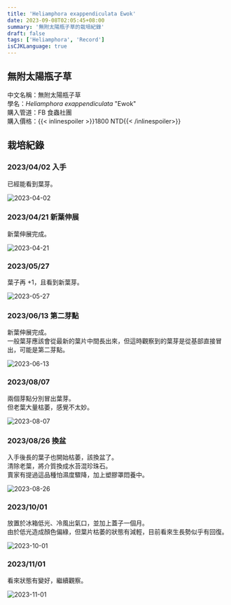 ```yaml
---
title: 'Heliamphora exappendiculata Ewok'
date: 2023-09-08T02:05:45+08:00
summary: '無附太陽瓶子草的栽培紀錄'
draft: false
tags: ['Heliamphora', 'Record']
isCJKLanguage: true
---
```


## 無附太陽瓶子草

中文名稱：無附太陽瓶子草  
學名：*Heliamphora exappendiculata* "Ewok"  
購入管道：FB 食蟲社團  
購入價格：{{< inlinespoiler >}}1800 NTD{{< /inlinespoiler>}}

## 栽培紀錄

### 2023/04/02 入手

已經能看到葉芽。  

![2023-04-02](./images/2023-04-02.jpg)

### 2023/04/21 新葉伸展

新葉伸展完成。  

![2023-04-21](./images/2023-04-21.jpg)

### 2023/05/27

葉子再 +1，且看到新葉芽。  

![2023-05-27](./images/2023-05-27.jpg)

### 2023/06/13 第二芽點

新葉伸展完成。  
一般葉芽應該會從最新的葉片中間長出來，但這時觀察到的葉芽是從基部直接冒出，可能是第二芽點。

![2023-06-13](./images/2023-06-13.jpg)

### 2023/08/07

兩個芽點分別冒出葉芽。  
但老葉大量枯萎，感覺不太妙。  

![2023-08-07](./images/2023-08-07.jpg)

### 2023/08/26 換盆

入手後長的葉子也開始枯萎，該換盆了。  
清除老葉，將介質換成水苔混珍珠石。  
賣家有提過這品種怕濕度驟降，加上塑膠罩悶養中。

![2023-08-26](./images/2023-08-26.jpg)

### 2023/10/01

放置於冰箱低光、冷風出氣口，並加上蓋子一個月。  
由於低光造成顏色偏綠，但葉片枯萎的狀態有減輕，目前看來生長勢似乎有回復。  

![2023-10-01](./images/2023-10-01.jpg)

### 2023/11/01

看來狀態有變好，繼續觀察。  

![2023-11-01](./images/2023-11-01.jpg)
